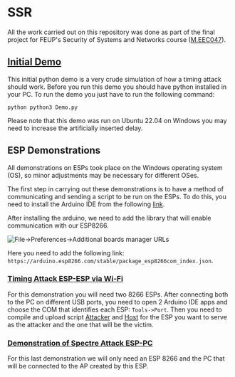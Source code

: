 # SSR

All the work carried out on this repository was done as part of the final project for FEUP's Security of Systems and Networks course ([M.EEC047]).

## [Initial Demo](Intermediate_Presentation)

This initial python demo is a very crude simulation of how a timing attack should work. 
Before you run this demo you should have python installed in your PC.
To run the demo you just have to run the following command:

```python python3 Demo.py```

Please note that this demo was run on Ubuntu 22.04 on Windows you may need to increase the artificially inserted delay.


## ESP Demonstrations

All demonstrations on ESPs took place on the Windows operating system (OS), so minor adjustments may be necessary for different OSes.

The first step in carrying out these demonstrations is to have a method of communicating and sending a script to be run on the ESPs. To do this, you need to install the Arduino IDE from the following [link](https://www.arduino.cc/en/software).

After installing the arduino, we need to add the library that will enable communication with our ESP8266.

![File->Preferences->Additional boards manager URLs](Images/add_URL.png?raw=true)

Here you need to add the following link: `https://arduino.esp8266.com/stable/package_esp8266com_index.json`.


### [Timing Attack ESP-ESP via Wi-Fi](ESP-ESP_Timing_attack)

For this demonstration you will need two 8266 ESPs.
After connecting both to the PC on different USB ports, you need to open 2 Arduino IDE apps and choose the COM that identifies each ESP: `Tools->Port`.
Then you need to compile and upload script [Attacker](ESP-ESP_Timing_attack/Attack/Attacker.ino) and [Host](ESP-ESP_Timing_attack/Host/Host.inoHost.ino) for the ESP you want to serve as the attacker and the one that will be the victim.



### [Demonstration of Spectre Attack ESP-PC](ESP-PC_Spectre_attack)

For this last demonstration we will only need an ESP 8266 and the PC that will be connected to the AP created by this ESP.



[M.EEC047]: https://sigarra.up.pt/feup/en/UCURR_GERAL.FICHA_UC_VIEW?pv_ocorrencia_id=516519

